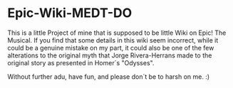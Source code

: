 # Epic-Wiki-MEDT-DO

This is a little Project of mine that is supposed to be little Wiki on Epic! The Musical. If you find that some details in this wiki seem incorrect, while it could be a  genuine mistake on my part, it could also be one of the few alterations to the original myth that Jorge Rivera-Herrans made to the original story as presented in Homer´s "Odysses".

Without further adu, have fun, and please don´t be to harsh on me. :)
